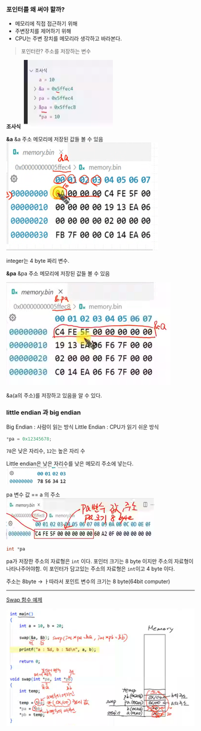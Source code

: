 ### 포인터를 왜 써야 할까?
- 메모리에 직접 접근하기 위해
- 주변장치를 제어하기 위해
 - CPU는 주변 장치를 메모리라 생각하고 바라본다.

> 포인터란?
주소를 저장하는 변수



**조사식**
![]({C6F59A91-3241-419A-BDD0-8D7EA0E75F83}.png)

**&a**
&a 주소 메모리에 저장된 값들 볼 수 있음
![]({B4521F0F-4990-4FF0-A537-667FD37F7BFB}.png)

integer는 4 byte 짜리 변수.


**&pa**
&pa 주소 메모리에 저장된 값들 볼 수 있음

![]({55338AD3-2BC4-455D-93E2-3BAD58DFEEBD}.png)

&a(a의 주소)를 저장하고 있음을 알 수 있다.


### little endian 과 big endian
Big Endian : 사람이 읽는 방식
Little Endian : CPU가 읽기 쉬운 방식
```c
*pa = 0x12345678;
```
`78`은 낮은 자리수, `12`는 높은 자리 수

Little endian은 낮은 자리수를 낮은 메모리 주소에 넣는다.
![]({DB474749-C265-49BD-9691-120C1D914470}.png)


pa 변수 값 == a 의 주소
![]({BC526F7B-C3D3-45A9-88AE-D87597F72D19}.png)


```c
int *pa
```

pa가 저장한 주소의 자료형은 `int` 이다.
포인터 크기는 8 byte 이지만 주소의 자료형이 나타나주어야함.
이 포인터가 담고있는 주소의 자료형은 `int`이고 4 byte 이다.


주소는 8byte -> ㅏ따라서 포인트 변수의 크기는 8 byte(64bit computer)


--- 

[Swap 함수 예제](./pointer3.c) 

![](image.png)
